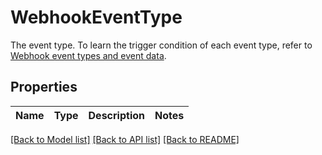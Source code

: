 # WebhookEventType

The event type. To learn the trigger condition of each event type, refer to [Webhook event types and event data](https://www.cobo.com/developers/v2/guides/webhooks-callbacks/webhook-event-type).

## Properties

Name | Type | Description | Notes
------------ | ------------- | ------------- | -------------

[[Back to Model list]](../README.md#documentation-for-models) [[Back to API list]](../README.md#documentation-for-api-endpoints) [[Back to README]](../README.md)


